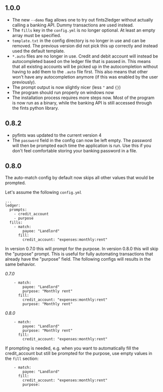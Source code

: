 ## 1.0.0
* The new `--demo` flag allows one to try out fints2ledger without actually calling a banking API. Dummy transactions are used instead.
* The `fills` key in the `config.yml` is no longer optional. At least an empty array must be specified.
* `template.txt` in the config directory is no longer in use and can be removed. The previous version did not pick this up correctly and instead used the default template.
* `*.auto` files are no longer in use. Credit and debit account will instead be autocompleted based on the ledger file that is passed in. This means that all existing accounts will be picked up in the autocompletion without having to add them to the `.auto` file first. This also means that other won't have any autocompletion anymore (if this was enabled by the user previously).
* The prompt output is now slightly nicer (less `"` and `{}`)
* The program should run properly on windows now
* The installation process requires more steps now. Most of the program is now run as a binary, while the banking API is still accessed through the fints python library.

## 0.8.2

* pyfints was updated to the current version 4
* The `password` field in the config can now be left empty. The password will then be prompted each time the application is run. Use this if you don't feel comfortable storing your banking password in a file.

## 0.8.0

The auto-match config by default now skips all other values that would be prompted.


Let's assume the following `config.yml`
```
...
ledger:
  prompts: 
    - credit_account
    - purpose
  fills:
    - match:
        payee: "Landlord"
      fill:
        credit_account: "expenses:monthly:rent"
```
In version 0.7.0 this will prompt for the purpose. In version 0.8.0 this will skip the "purpose" prompt.
This is useful for fully automating transactions that already have the "purpose" field. The following configs will results in the same behavior.

_0.7.0_
```
    - match:
        payee: "Landlord"
        purpose: "Monthly rent"
      fill:
        credit_account: "expenses:monthly:rent"
        purpose: "Monthly rent"
```
_0.8.0_
```
    - match:
        payee: "Landlord"
        purpose: "Monthly rent"
      fill:
        credit_account: "expenses:monthly:rent"
```

If prompting is needed, e.g. when you want to automatically fill the credit_account but still be prompted for the purpose, use empty values in the `fill` section:
```
    - match:
        payee: "Landlord"
      fill:
        credit_account: "expenses:monthly:rent"
        purpose:
```